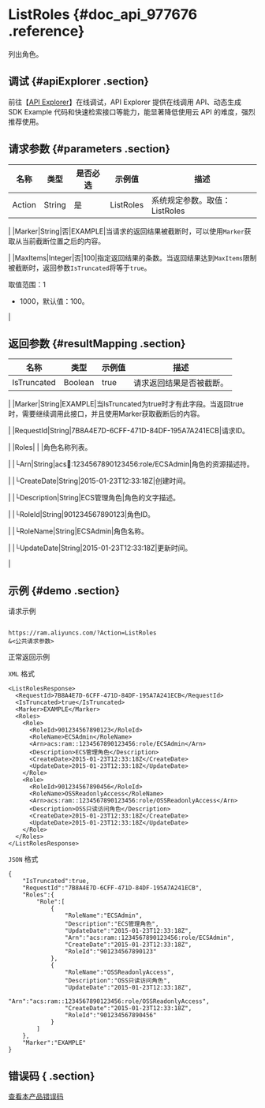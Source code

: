 # ListRoles {#doc_api_977676 .reference}

列出角色。

## 调试 {#apiExplorer .section}

前往【[API Explorer](https://api.aliyun.com/#product=Ram&api=ListRoles)】在线调试，API Explorer 提供在线调用 API、动态生成 SDK Example 代码和快速检索接口等能力，能显著降低使用云 API 的难度，强烈推荐使用。

## 请求参数 {#parameters .section}

|名称|类型|是否必选|示例值|描述|
|--|--|----|---|--|
|Action|String|是|ListRoles|系统规定参数。取值：ListRoles

 |
|Marker|String|否|EXAMPLE|当请求的返回结果被截断时，可以使用`Marker`获取从当前截断位置之后的内容。

 |
|MaxItems|Integer|否|100|指定返回结果的条数。当返回结果达到`MaxItems`限制被截断时，返回参数`IsTruncated`将等于`true`。

 取值范围：1

 -   1000，默认值：100。

 |

## 返回参数 {#resultMapping .section}

|名称|类型|示例值|描述|
|--|--|---|--|
|IsTruncated|Boolean|true|请求返回结果是否被截断。

 |
|Marker|String|EXAMPLE|当IsTruncated为true时才有此字段。当返回true时，需要继续调用此接口，并且使用Marker获取截断后的内容。

 |
|RequestId|String|7B8A4E7D-6CFF-471D-84DF-195A7A241ECB|请求ID。

 |
|Roles| | |角色名称列表。

 |
|└Arn|String|acs:ram::1234567890123456:role/ECSAdmin|角色的资源描述符。

 |
|└CreateDate|String|2015-01-23T12:33:18Z|创建时间。

 |
|└Description|String|ECS管理角色|角色的文字描述。

 |
|└RoleId|String|901234567890123|角色ID。

 |
|└RoleName|String|ECSAdmin|角色名称。

 |
|└UpdateDate|String|2015-01-23T12:33:18Z|更新时间。

 |

## 示例 {#demo .section}

请求示例

``` {#request_demo}

https://ram.aliyuncs.com/?Action=ListRoles
&<公共请求参数>

```

正常返回示例

`XML` 格式

``` {#xml_return_success_demo}
<ListRolesResponse>
  <RequestId>7B8A4E7D-6CFF-471D-84DF-195A7A241ECB</RequestId>
  <IsTruncated>true</IsTruncated>
  <Marker>EXAMPLE</Marker>
  <Roles>
    <Role>
      <RoleId>901234567890123</RoleId>
      <RoleName>ECSAdmin</RoleName>
      <Arn>acs:ram::1234567890123456:role/ECSAdmin</Arn>
      <Description>ECS管理角色</Description>
      <CreateDate>2015-01-23T12:33:18Z</CreateDate>
      <UpdateDate>2015-01-23T12:33:18Z</UpdateDate>
    </Role>
    <Role>
      <RoleId>901234567890456</RoleId>
      <RoleName>OSSReadonlyAccess</RoleName>
      <Arn>acs:ram::1234567890123456:role/OSSReadonlyAccess</Arn>
      <Description>OSS只读访问角色</Description>
      <CreateDate>2015-01-23T12:33:18Z</CreateDate>
      <UpdateDate>2015-01-23T12:33:18Z</UpdateDate>
    </Role>
  </Roles>
</ListRolesResponse>

```

`JSON` 格式

``` {#json_return_success_demo}
{
	"IsTruncated":true,
	"RequestId":"7B8A4E7D-6CFF-471D-84DF-195A7A241ECB",
	"Roles":{
		"Role":[
			{
				"RoleName":"ECSAdmin",
				"Description":"ECS管理角色",
				"UpdateDate":"2015-01-23T12:33:18Z",
				"Arn":"acs:ram::1234567890123456:role/ECSAdmin",
				"CreateDate":"2015-01-23T12:33:18Z",
				"RoleId":"901234567890123"
			},
			{
				"RoleName":"OSSReadonlyAccess",
				"Description":"OSS只读访问角色",
				"UpdateDate":"2015-01-23T12:33:18Z",
				"Arn":"acs:ram::1234567890123456:role/OSSReadonlyAccess",
				"CreateDate":"2015-01-23T12:33:18Z",
				"RoleId":"901234567890456"
			}
		]
	},
	"Marker":"EXAMPLE"
}
```

## 错误码 { .section}

[查看本产品错误码](https://error-center.aliyun.com/status/product/Ram)

